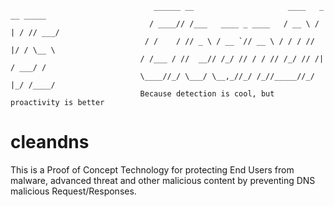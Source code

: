 ```
                                ______ __                     ____   _   __ _____
                               / ____// /___   ____ _ ____   / __ \ / | / // ___/
                              / /    / // _ \ / __ `// __ \ / / / //  |/ / \__ \
                             / /___ / //  __// /_/ // / / // /_/ // /|  / ___/ /
                             \____//_/ \___/ \__,_//_/ /_//_____//_/ |_/ /____/
                             Because detection is cool, but proactivity is better
```
# cleandns
This is a Proof of Concept Technology for protecting End Users from malware, advanced threat and other malicious content by preventing DNS malicious Request/Responses.
